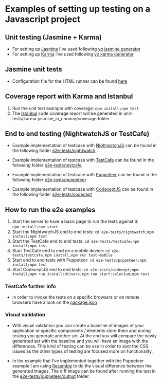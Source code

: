 # Examples of setting up testing on a Javascript project

## Unit testing (Jasmine + Karma)
* For setting up [Jasmine](https://jasmine.github.io/) I've used following [yo jasmine generator](https://github.com/yeoman/generator-jasmine#readme)
* For setting up [Karma](https://karma-runner.github.io/2.0/index.html) I've used following [yo karma generator](https://github.com/yeoman/generator-karma#readme)

## Jasmine unit tests
* Configuration file for the HTML runner can be found [here](unit-tests/karma-jasmine_in_chrome/index.html)

## Coverage report with Karma and Istanbul
1. Run the unit test example with coverage:
```npm install;npm test```
2. The [Istanbul](https://istanbul.js.org/) code coverage report will be generated in unit-tests/karma-jasmine_in_chrome/coverage folder

## End to end testing (NightwatchJS or TestCafe)

* Example implementation of testcase with [NightwatchJS](http://nightwatchjs.org/) can be found in the following folder [e2e-tests/nightwatch](e2e-tests/nightwatch)

* Example implementation of testcase with [TestCafe](https://testcafe.devexpress.com/) can be found in the following folder [e2e-tests/testcafe](e2e-tests/testcafe)

* Example implementation of testcase with [Puppeteer](https://github.com/GoogleChrome/puppeteer) can be found in the following folder [e2e-tests/puppeteer](e2e-tests/puppeteer)

* Example implementation of testcase with [CodeceptJS](https://codecept.io/) can be found in the following folder [e2e-tests/codecept](e2e-tests/puppeteer)


## How to run the e2e examples
1. Start the server to have a basic page to run the tests against it:  
```npm install;npm start```
2. Start the NightwatchJS end to end tests:
```cd e2e-tests/nightwatch;npm install;npm test```
3. Start the TestCafe end to end tests:
```cd e2e-tests/testcafe;npm install;npm test```
4. Start TestCafe end to end on a mobile device:
```cd e2e-tests/testcafe;npm install;npm run test-mobile```
5. Start end to end tests with Puppeteer:
```cd e2e-tests/puppeteer;npm install;npm test```
6. Start CodeceptJS end to end tests:
```cd e2e-tests/codecept;npm install;npm run install:drivers;npm run start:selenium;npm test```

### TestCafe further info
* In order to invoke the tests on a specific browsers or on remote browsers have a look on the [package.json](e2e-tests/testcafe/package.json)

### Visual validation
* With visual validation you can create a baseline of images of your application or specific components / elements store them and during testing you generate another set. At the end you will compare the newly generated set with the baseline and you will have an image with the differences. This kind of testing can be use in order to spot the CSS issues as the other types of testing are focused more on functionality.

* In the example that I've implemented together with the Puppeteer example I am using [Resemble](https://github.com/Huddle/Resemble.js) to do the visual difference between the generated images.
The diff image can be found after running the test in the [e2e-tests/puppeteer/output](e2e-tests/puppeteer/output) folder.